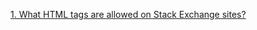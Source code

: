 [1. What HTML tags are allowed on Stack Exchange sites?](https://meta.stackexchange.com/questions/1777/what-html-tags-are-allowed-on-stack-exchange-sites)
